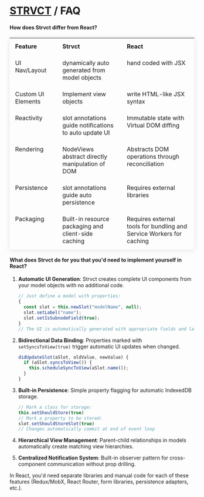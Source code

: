 # <a href="../index.html">STRVCT</a> / FAQ

#### How does Strvct differ from React?

<style>
  table {
    width: 100%;
    border-collapse: collapse;
    margin: 20px 0;
    box-shadow: 0 2px 15px rgba(0, 0, 0, 0.1);
  }
  th {
    text-align: left;
    padding: 12px 15px;
    font-weight: bold;
    vertical-align: top;
    border-bottom: 1px solid rgba(255, 255, 255, 0.1);
  }
  td {
    padding: 12px 15px;
    border-bottom: 1px solid rgba(255, 255, 255, 0.1);
    vertical-align: top;
    text-align: left;
  }
  tr:nth-child(even) {
  }
  tr:hover {
    background-color: #rgba(255, 255, 255, 0.1);
  }
</style>

<table>
  <thead>
    <tr>
      <th>Feature</th>
      <th>Strvct</th>
      <th>React</th>
    </tr>
  </thead>
  <tbody>
    <tr>
      <td class="feature-name">UI Nav/Layout</td>
      <td class="strvct">dynamically auto generated from model objects</td>
      <td class="react">hand coded with JSX</td>
    </tr>
    <tr>
      <td class="feature-name">Custom UI Elements</td>
      <td class="strvct">Implement view objects</td>
      <td class="react">write HTML-like JSX syntax</td>
    </tr>
    <tr>
      <td class="feature-name">Reactivity</td>
      <td class="strvct">slot annotations guide notifications to auto update UI</td>
      <td class="react">Immutable state with Virtual DOM diffing</td>
    </tr>
    <tr>
      <td class="feature-name">Rendering</td>
      <td class="strvct">NodeViews abstract directly manipulation of DOM</td>
      <td class="react">Abstracts DOM operations through reconciliation</td>
    </tr>
    <tr>
      <td class="feature-name">Persistence</td>
      <td class="strvct">slot annotations guide auto persistence</td>
      <td class="react">Requires external libraries</td>
    </tr>
    <tr>
      <td class="feature-name">Packaging</td>
      <td class="strvct">Built-in resource packaging and client-side caching</td>
      <td class="react">Requires external tools for bundling and Service Workers for caching</td>
    </tr>
  </tbody>
</table>

#### What does Strvct do for you that you'd need to implement yourself in React?

1. **Automatic UI Generation**: Strvct creates complete UI components from your model objects with no additional code.

   ```javascript
   // Just define a model with properties:
   {
     const slot = this.newSlot("modelName", null);
     slot.setLabel("name");
     slot.setIsSubnodeField(true);
   }
   // The UI is automatically generated with appropriate fields and labels
   ```

2. **Bidirectional Data Binding**: Properties marked with `setSyncsToView(true)` trigger automatic UI updates when changed.

   ```javascript
   didUpdateSlot(aSlot, oldValue, newValue) {
     if (aSlot.syncsToView()) {
       this.scheduleSyncToView(aSlot.name());
     }
   }
   ```

3. **Built-in Persistence**: Simple property flagging for automatic IndexedDB storage.

   ```javascript
   // Mark a class for storage:
   this.setShouldStore(true)
   // Mark a property to be stored:
   slot.setShouldStoreSlot(true)
   // Changes automatically commit at end of event loop
   ```

4. **Hierarchical View Management**: Parent-child relationships in models automatically create matching view hierarchies.

5. **Centralized Notification System**: Built-in observer pattern for cross-component communication without prop drilling.

In React, you'd need separate libraries and manual code for each of these features (Redux/MobX, React Router, form libraries, persistence adapters, etc.).
